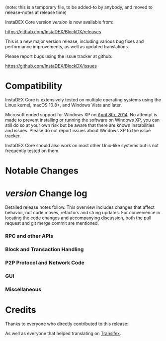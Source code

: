 (note: this is a temporary file, to be added-to by anybody, and moved to release-notes at release time)

InstaDEX Core version *version* is now available from:

  <https://github.com/InstaDEX/BlockDX/releases>

This is a new major version release, including various bug fixes and
performance improvements, as well as updated translations.

Please report bugs using the issue tracker at github:

  <https://github.com/InstaDEX/BlockDX/issues>

Compatibility
==============

InstaDEX Core is extensively tested on multiple operating systems using
the Linux kernel, macOS 10.8+, and Windows Vista and later.

Microsoft ended support for Windows XP on [April 8th, 2014](https://www.microsoft.com/en-us/WindowsForBusiness/end-of-xp-support),
No attempt is made to prevent installing or running the software on Windows XP, you
can still do so at your own risk but be aware that there are known instabilities and issues.
Please do not report issues about Windows XP to the issue tracker.

InstaDEX Core should also work on most other Unix-like systems but is not
frequently tested on them.

Notable Changes
===============



*version* Change log
=================

Detailed release notes follow. This overview includes changes that affect
behavior, not code moves, refactors and string updates. For convenience in locating
the code changes and accompanying discussion, both the pull request and
git merge commit are mentioned.

### RPC and other APIs


### Block and Transaction Handling


### P2P Protocol and Network Code


### GUI


### Miscellaneous


Credits
=======

Thanks to everyone who directly contributed to this release:


As well as everyone that helped translating on [Transifex](https://www.transifex.com/projects/p/instadex-project-translations/).
